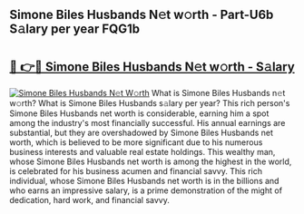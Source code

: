 ## Simone Biles Husbands N𝚎t w𝚘rth - Part-U6b S𝚊lary per year FQG1b

# <h2><a href="http://gc1n7c.nevu.top/?p=Simone+Biles+Husbands">🔗 👉🔴 Simone Biles Husbands N𝚎t w𝚘rth - S𝚊lary</a></h2>

[![Simone Biles Husbands N𝚎t W𝚘rth](https://i.imgur.com/Oavwk0R.jpeg)](http://gc1n7c.nevu.top/?p=Simone+Biles+Husbands)
What is Simone Biles Husbands n𝚎t w𝚘rth? What is Simone Biles Husbands s𝚊lary per year?
This rich person's Simone Biles Husbands net worth is considerable, earning him a spot among the industry's most financially successful. His annual earnings are substantial, but they are overshadowed by Simone Biles Husbands net worth, which is believed to be more significant due to his numerous business interests and valuable real estate holdings. This wealthy man, whose Simone Biles Husbands net worth is among the highest in the world, is celebrated for his business acumen and financial savvy. This rich individual, whose Simone Biles Husbands net worth is in the billions and who earns an impressive salary, is a prime demonstration of the might of dedication, hard work, and financial savvy.
